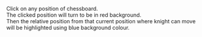 Click on any position of chessboard.<br/>
The clicked position will turn to be in red background.<br/>
Then the relative position from that current position where knight can move will be highlighted using blue background colour.
